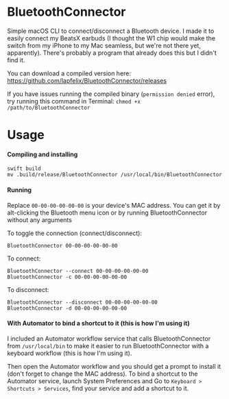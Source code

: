 # BluetoothConnector
Simple macOS CLI to connect/disconnect a Bluetooth device. I made it to easily connect my BeatsX earbuds (I thought the W1 chip would make the switch from my iPhone to my Mac seamless, but we're not there yet, apparently). There's probably a program that already does this but I didn't find it.

You can download a compiled version here: https://github.com/lapfelix/BluetoothConnector/releases

If you have issues running the compiled binary (`permission denied` error), try running this command in Terminal:
`chmod +x /path/to/BluetoothConnector`

# Usage
#### Compiling and installing
```
swift build
mv .build/release/BluetoothConnector /usr/local/bin/BluetoothConnector
```

#### Running
Replace `00-00-00-00-00-00` is your device's MAC address. You can get it by alt-clicking the Bluetooth menu icon or by running BluetoothConnector without any arguments

To toggle the connection (connect/disconnect):
```
BluetoothConnector 00-00-00-00-00-00
```

To connect:
```
BluetoothConnector --connect 00-00-00-00-00-00
BluetoothConnector -c 00-00-00-00-00-00
```

To disconnect:
```
BluetoothConnector --disconnect 00-00-00-00-00-00
BluetoothConnector -d 00-00-00-00-00-00
```

#### With Automator to bind a shortcut to it (this is how I'm using it)
I included an Automator workflow service that calls BluetoothConnector from `/usr/local/bin` to make it easier to run BluetoothConnector with a keyboard workflow (this is how I'm using it).

Then open the Automator workflow and you should get a prompt to install it (don't forget to change the MAC address).
To bind a shortcut to the Automator service, launch System Preferences and Go to `Keyboard > Shortcuts > Services`, find your service and add a shortcut to it.
